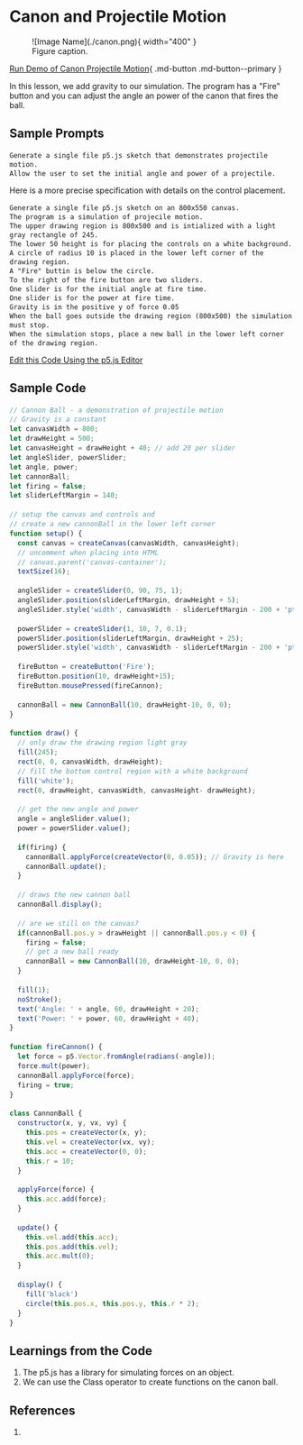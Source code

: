 # Canon and Projectile Motion

<figure markdown>
   ![Image Name](./canon.png){ width="400" }
   <figcaption>Figure caption.</figcaption>
</figure>

[Run Demo of Canon Projectile Motion](./canon.html){ .md-button .md-button--primary }

In this lesson, we add gravity to our simulation.  The program has a "Fire" button
and you can adjust the angle an power of the canon that fires the ball.

## Sample Prompts

```linenums="0"
Generate a single file p5.js sketch that demonstrates projectile motion.
Allow the user to set the initial angle and power of a projectile.
```

Here is a more precise specification with details on the control placement.

```linenums="0"
Generate a single file p5.js sketch on an 800x550 canvas.
The program is a simulation of projecile motion.
The upper drawing region is 800x500 and is intialized with a light gray rectangle of 245.
The lower 50 height is for placing the controls on a white background.
A circle of radius 10 is placed in the lower left corner of the drawing region.
A "Fire" buttin is below the circle.
To the right of the fire button are two sliders.
One slider is for the initial angle at fire time.
One slider is for the power at fire time.
Gravity is in the positive y of force 0.05
When the ball goes outside the drawing region (800x500) the simulation must stop.
When the simulation stops, place a new ball in the lower left corner of the drawing region.
```

[Edit this Code Using the p5.js Editor](https://editor.p5js.org/dmccreary/sketches/KK75id7n4)

## Sample Code

```js
// Cannon Ball - a demonstration of projectile motion
// Gravity is a constant
let canvasWidth = 800;
let drawHeight = 500;
let canvasHeight = drawHeight + 40; // add 20 per slider
let angleSlider, powerSlider;
let angle, power;
let cannonBall;
let firing = false;
let sliderLeftMargin = 140;

// setup the canvas and controls and 
// create a new cannonBall in the lower left corner
function setup() {
  const canvas = createCanvas(canvasWidth, canvasHeight);
  // uncomment when placing into HTML
  // canvas.parent('canvas-container');
  textSize(16);

  angleSlider = createSlider(0, 90, 75, 1);
  angleSlider.position(sliderLeftMargin, drawHeight + 5);
  angleSlider.style('width', canvasWidth - sliderLeftMargin - 200 + 'pt')
  
  powerSlider = createSlider(1, 10, 7, 0.1);
  powerSlider.position(sliderLeftMargin, drawHeight + 25);
  powerSlider.style('width', canvasWidth - sliderLeftMargin - 200 + 'pt')

  fireButton = createButton('Fire');
  fireButton.position(10, drawHeight+15);
  fireButton.mousePressed(fireCannon);

  cannonBall = new CannonBall(10, drawHeight-10, 0, 0);
}

function draw() {
  // only draw the drawing region light gray
  fill(245);
  rect(0, 0, canvasWidth, drawHeight);
  // fill the bottom control region with a white background
  fill('white');
  rect(0, drawHeight, canvasWidth, canvasHeight- drawHeight);
  
  // get the new angle and power
  angle = angleSlider.value();
  power = powerSlider.value();

  if(firing) {
    cannonBall.applyForce(createVector(0, 0.05)); // Gravity is here
    cannonBall.update();
  }
  
  // draws the new cannon ball
  cannonBall.display();

  // are we still on the canvas?
  if(cannonBall.pos.y > drawHeight || cannonBall.pos.y < 0) {
    firing = false;
    // get a new ball ready
    cannonBall = new CannonBall(10, drawHeight-10, 0, 0);
  }
  
  fill(1);
  noStroke();
  text('Angle: ' + angle, 60, drawHeight + 20);
  text('Power: ' + power, 60, drawHeight + 40);
}

function fireCannon() {
  let force = p5.Vector.fromAngle(radians(-angle));
  force.mult(power);
  cannonBall.applyForce(force);
  firing = true;
}

class CannonBall {
  constructor(x, y, vx, vy) {
    this.pos = createVector(x, y);
    this.vel = createVector(vx, vy);
    this.acc = createVector(0, 0);
    this.r = 10;
  }

  applyForce(force) {
    this.acc.add(force);
  }

  update() {
    this.vel.add(this.acc);
    this.pos.add(this.vel);
    this.acc.mult(0);
  }

  display() {
    fill('black')
    circle(this.pos.x, this.pos.y, this.r * 2);
  }
}

```

## Learnings from the Code

1. The p5.js has a library for simulating forces on an object.
2. We can use the Class operator to create functions on the canon ball.

## References

1. 